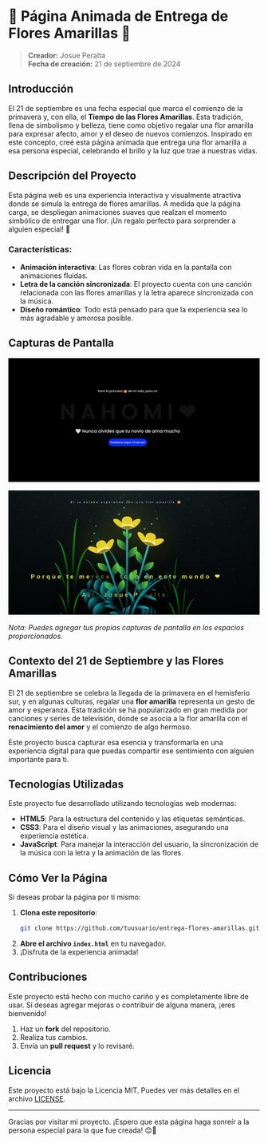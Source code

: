 # 🌻 Página Animada de Entrega de Flores Amarillas 🌻

> **Creador:** Josue Peralta  
> **Fecha de creación:** 21 de septiembre de 2024  

## Introducción

El 21 de septiembre es una fecha especial que marca el comienzo de la primavera y, con ella, el **Tiempo de las Flores Amarillas**. Esta tradición, llena de simbolismo y belleza, tiene como objetivo regalar una flor amarilla para expresar afecto, amor y el deseo de nuevos comienzos. Inspirado en este concepto, creé esta página animada que entrega una flor amarilla a esa persona especial, celebrando el brillo y la luz que trae a nuestras vidas.

## Descripción del Proyecto

Esta página web es una experiencia interactiva y visualmente atractiva donde se simula la entrega de flores amarillas. A medida que la página carga, se despliegan animaciones suaves que realzan el momento simbólico de entregar una flor. ¡Un regalo perfecto para sorprender a alguien especial! 🌼

### Características:
- **Animación interactiva**: Las flores cobran vida en la pantalla con animaciones fluidas.
- **Letra de la canción sincronizada**: El proyecto cuenta con una canción relacionada con las flores amarillas y la letra aparece sincronizada con la música.
- **Diseño romántico**: Todo está pensado para que la experiencia sea lo más agradable y amorosa posible.
  
## Capturas de Pantalla

![Captura 1 - Página principal](img/Inicio.png)

![Captura 2 - Animación de las flores](img/Animacion.png)

*Nota: Puedes agregar tus propias capturas de pantalla en los espacios proporcionados.*

## Contexto del 21 de Septiembre y las Flores Amarillas

El 21 de septiembre se celebra la llegada de la primavera en el hemisferio sur, y en algunas culturas, regalar una **flor amarilla** representa un gesto de amor y esperanza. Esta tradición se ha popularizado en gran medida por canciones y series de televisión, donde se asocia a la flor amarilla con el **renacimiento del amor** y el comienzo de algo hermoso.

Este proyecto busca capturar esa esencia y transformarla en una experiencia digital para que puedas compartir ese sentimiento con alguien importante para ti.

## Tecnologías Utilizadas

Este proyecto fue desarrollado utilizando tecnologías web modernas:

- **HTML5**: Para la estructura del contenido y las etiquetas semánticas.
- **CSS3**: Para el diseño visual y las animaciones, asegurando una experiencia estética.
- **JavaScript**: Para manejar la interacción del usuario, la sincronización de la música con la letra y la animación de las flores.

## Cómo Ver la Página

Si deseas probar la página por ti mismo:

1. **Clona este repositorio**:
    ```bash
    git clone https://github.com/tuusuario/entrega-flores-amarillas.git
    ```
2. **Abre el archivo `index.html`** en tu navegador.
3. ¡Disfruta de la experiencia animada!

## Contribuciones

Este proyecto está hecho con mucho cariño y es completamente libre de usar. Si deseas agregar mejoras o contribuir de alguna manera, ¡eres bienvenido!

1. Haz un **fork** del repositorio.
2. Realiza tus cambios.
3. Envía un **pull request** y lo revisaré.

## Licencia

Este proyecto está bajo la Licencia MIT. Puedes ver más detalles en el archivo [LICENSE](LICENSE).

---

Gracias por visitar mi proyecto. ¡Espero que esta página haga sonreír a la persona especial para la que fue creada! 😊💛

